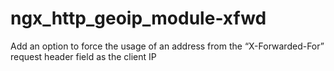 # ngx_http_geoip_module-xfwd
Add an option to force the usage of an address from the “X-Forwarded-For” request header field as the client IP
